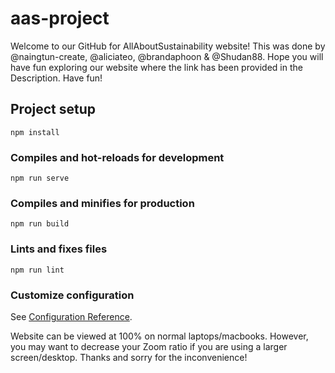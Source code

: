 # aas-project
Welcome to our GitHub for AllAboutSustainability website!
This was done by @naingtun-create, @aliciateo, @brandaphoon & @Shudan88.
Hope you will have fun exploring our website where the link has been provided in the Description.
Have fun!
## Project setup
```
npm install
```

### Compiles and hot-reloads for development
```
npm run serve
```

### Compiles and minifies for production
```
npm run build
```

### Lints and fixes files
```
npm run lint
```

### Customize configuration
See [Configuration Reference](https://cli.vuejs.org/config/).

Website can be viewed at 100% on normal laptops/macbooks.
However, you may want to decrease your Zoom ratio if you are using a larger screen/desktop.
Thanks and sorry for the inconvenience!
